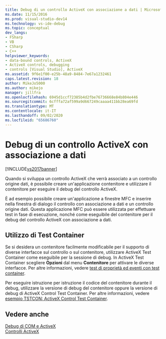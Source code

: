 ```yaml
---
title: Debug di un controllo ActiveX con associazione a dati | Microsoft Docs
ms.date: 11/15/2016
ms.prod: visual-studio-dev14
ms.technology: vs-ide-debug
ms.topic: conceptual
dev_langs:
- FSharp
- VB
- CSharp
- C++
helpviewer_keywords:
- data-bound controls, ActiveX
- ActiveX controls, debugging
- controls [Visual Studio], ActiveX
ms.assetid: 9f6e1f00-e25b-48a9-8484-7e67a1232461
caps.latest.revision: 18
author: MikeJo5000
ms.author: mikejo
manager: jillfra
ms.openlocfilehash: 6945d1ccf72385b4d2fbe76736668e84b804e446
ms.sourcegitcommit: 6cfffa72af599a9d667249caaaa411bb28ea69fd
ms.translationtype: MT
ms.contentlocale: it-IT
ms.lasthandoff: 09/02/2020
ms.locfileid: "65686760"
---
```

# <a name="debugging-a-data-bound-activex-control"></a>Debug di un controllo ActiveX con associazione a dati
[!INCLUDE[vs2017banner](../includes/vs2017banner.md)]

Quando si sviluppa un controllo ActiveX che verrà associato a un controllo origine dati, è possibile creare un'applicazione contenitore e utilizzare il contenitore per eseguire il debug del controllo ActiveX.  
  
 È ad esempio possibile creare un'applicazione a finestre MFC e inserire nella finestra di dialogo il controllo con associazione a dati e un controllo origine dati. Questa applicazione MFC può essere utilizzata per effettuare test in fase di esecuzione, nonché come eseguibile del contenitore per il debug del controllo ActiveX con associazione a dati.  
  
## <a name="using-the-test-container"></a>Utilizzo di Test Container  
 Se si desidera un contenitore facilmente modificabile per il supporto di diverse interfacce sul controllo o sul contenitore, utilizzare ActiveX Test Container come eseguibile per la sessione di debug. In ActiveX Test Container scegliere **Opzioni** dal menu **Contenitore** per attivare le diverse interfacce. Per altre informazioni, vedere [test di proprietà ed eventi con test container](https://msdn.microsoft.com/library/626867cf-fe53-4c30-8973-55bb93ef3917).  
  
 Per eseguire istruzione per istruzione il codice del contenitore durante il debug, utilizzare la versione di debug del contenitore oppure la versione di debug di ActiveX Control Test Container. Per altre informazioni, vedere [esempio TSTCON: ActiveX Control Test Container](https://msdn.microsoft.com/72fa40ef-27d3-400c-813f-10b03236e600).  
  
## <a name="see-also"></a>Vedere anche  
 [Debug di COM e ActiveX](../debugger/com-and-activex-debugging.md)   
 [Controlli ActiveX](https://msdn.microsoft.com/library/52aaec4d-3889-402e-b57d-758078f8ac57)
